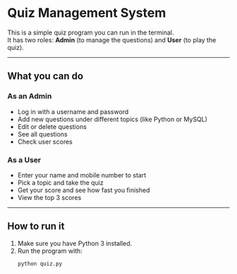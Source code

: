 # Quiz Management System

This is a simple quiz program you can run in the terminal.  
It has two roles: **Admin** (to manage the questions) and **User** (to play the quiz).

---

## What you can do

### As an Admin
- Log in with a username and password
- Add new questions under different topics (like Python or MySQL)
- Edit or delete questions
- See all questions
- Check user scores

### As a User
- Enter your name and mobile number to start
- Pick a topic and take the quiz
- Get your score and see how fast you finished
- View the top 3 scores

---

## How to run it
1. Make sure you have Python 3 installed.
2. Run the program with:
   ```bash
   python quiz.py
